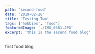 ```yaml
---
path: 'second-food'
date: '2019-02-28'
title: 'Testing Two'
tags: ['hobbies', 'food']
featuredImage: './IMG_0381.JPG'
excerpt: 'this is the second food blog'
---
```


first food blog

